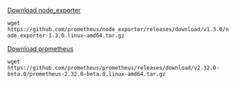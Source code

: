 

[Download node_exporter](https://github.com/prometheus/node_exporter/releases/download/v1.3.0/node_exporter-1.3.0.linux-amd64.tar.gz) 

 `wget https://github.com/prometheus/node_exporter/releases/download/v1.3.0/node_exporter-1.3.0.linux-amd64.tar.gz`





[Download prometheus](https://github.com/prometheus/prometheus/releases/download/v2.32.0-beta.0/prometheus-2.32.0-beta.0.linux-amd64.tar.gz)

`wget https://github.com/prometheus/prometheus/releases/download/v2.32.0-beta.0/prometheus-2.32.0-beta.0.linux-amd64.tar.gz`



